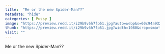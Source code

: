 ```yaml
---
title:  "Me or the new Spider-Man??"
metadate: "hide"
categories: [ Pussy ]
image: "https://preview.redd.it/i29b9v6h7fp51.jpg?auto=webp&s=60c94a932c57b3896517d15bf5013f0fd45c9932"
thumb: "https://preview.redd.it/i29b9v6h7fp51.jpg?width=1080&crop=smart&auto=webp&s=5f39059d96eb41d63895165e5f05f523b5104add"
visit: ""
---
```

Me or the new Spider-Man??
